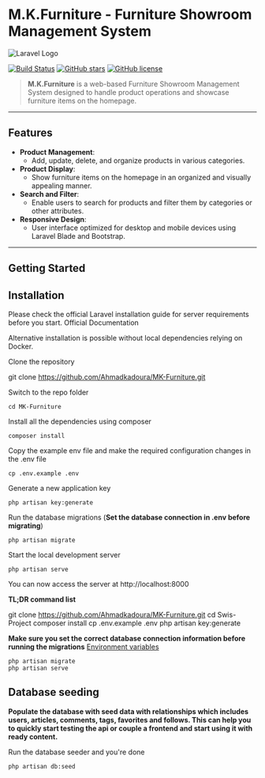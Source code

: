 # M.K.Furniture - Furniture Showroom Management System

![Laravel Logo](logo.png)

[![Build Status](https://img.shields.io/travis/gothinkster/laravel-realworld-example-app/master.svg)](https://travis-ci.org/gothinkster/laravel-realworld-example-app) [![GitHub stars](https://img.shields.io/github/stars/Ahmadkadoura/MK-Furniture.svg)](https://github.com/Ahmadkadoura/MK-Furniture/stargazers) [![GitHub license](https://img.shields.io/github/license/Ahmadkadoura/MK-Furniture.svg)](https://raw.githubusercontent.com/Ahmadkadoura/MK-Furniture/master/LICENSE)

> **M.K.Furniture** is a web-based Furniture Showroom Management System designed to handle product operations and showcase furniture items on the homepage.

---

## Features

- **Product Management**:  
  - Add, update, delete, and organize products in various categories.  
- **Product Display**:  
  - Show furniture items on the homepage in an organized and visually appealing manner.  
- **Search and Filter**:  
  - Enable users to search for products and filter them by categories or other attributes.  
- **Responsive Design**:  
  - User interface optimized for desktop and mobile devices using Laravel Blade and Bootstrap.

---

## Getting Started

## Installation

Please check the official Laravel installation guide for server requirements before you start. Official Documentation

Alternative installation is possible without local dependencies relying on Docker.

Clone the repository 

   git clone https://github.com/Ahmadkadoura/MK-Furniture.git


Switch to the repo folder

    cd MK-Furniture

Install all the dependencies using composer

    composer install

Copy the example env file and make the required configuration changes in the .env file

    cp .env.example .env

Generate a new application key

    php artisan key:generate


Run the database migrations (**Set the database connection in .env before migrating**)

    php artisan migrate

Start the local development server

    php artisan serve

You can now access the server at http://localhost:8000

**TL;DR command list**

   git clone https://github.com/Ahmadkadoura/MK-Furniture.git
   cd Swis-Project
   composer install
   cp .env.example .env
   php artisan key:generate
    
**Make sure you set the correct database connection information before running the migrations** [Environment variables](#environment-variables)

    php artisan migrate
    php artisan serve

## Database seeding

**Populate the database with seed data with relationships which includes users, articles, comments, tags, favorites and follows. This can help you to quickly start testing the api or couple a frontend and start using it with ready content.**

Run the database seeder and you're done

    php artisan db:seed
    
